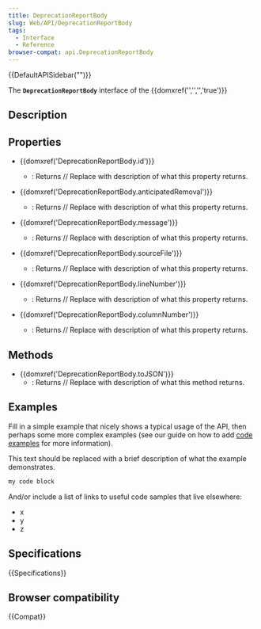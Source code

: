 ```yaml
---
title: DeprecationReportBody
slug: Web/API/DeprecationReportBody
tags:
  - Interface
  - Reference
browser-compat: api.DeprecationReportBody
---
```

{{DefaultAPISidebar("")}}

The **`DeprecationReportBody`** interface of the {{domxref('','','','true')}} 

## Description

 

## Properties

- {{domxref('DeprecationReportBody.id')}}
  - : Returns // Replace with description of what this property returns.

- {{domxref('DeprecationReportBody.anticipatedRemoval')}}
  - : Returns // Replace with description of what this property returns.

- {{domxref('DeprecationReportBody.message')}}
  - : Returns // Replace with description of what this property returns.

- {{domxref('DeprecationReportBody.sourceFile')}}
  - : Returns // Replace with description of what this property returns.

- {{domxref('DeprecationReportBody.lineNumber')}}
  - : Returns // Replace with description of what this property returns.

- {{domxref('DeprecationReportBody.columnNumber')}}
  - : Returns // Replace with description of what this property returns.



## Methods

- {{domxref('DeprecationReportBody.toJSON')}}
  - : Returns // Replace with description of what this method returns.

## Examples

Fill in a simple example that nicely shows a typical usage of the API, then perhaps some more complex examples (see our guide on how to add [code examples](/en-US/docs/MDN/Contribute/Structures/Code_examples) for more information).

This text should be replaced with a brief description of what the example demonstrates.

```js
my code block
```

And/or include a list of links to useful code samples that live elsewhere:

*   x
*   y
*   z

## Specifications

{{Specifications}}

## Browser compatibility

{{Compat}}


